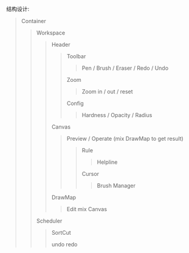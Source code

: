 结构设计:

> Container
>
> > Workspace
> >
> > > Header
> > >
> > > > Toolbar
> > > >
> > > > > Pen / Brush / Eraser / Redo / Undo
> > > >
> > > > Zoom
> > > >
> > > > > Zoom in / out / reset
> > > >
> > > > Config
> > > >
> > > > > Hardness / Opacity / Radius
> > >
> > > Canvas
> > >
> > > > Preview / Operate (mix DrawMap to get result)
> > > >
> > > > > Rule
> > > > >
> > > > > > Helpline
> > > > >
> > > > > Cursor
> > > > >
> > > > > > Brush Manager
> > >
> > > DrawMap
> > >
> > > > Edit mix Canvas
> >
> > Scheduler
> >
> > > SortCut
> > >
> > > undo redo
